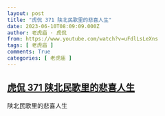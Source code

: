 ```yaml
---
layout: post
title: "虎侃 371 陕北民歌里的悲喜人生"
date: 2023-06-10T08:09:09.000Z
author: 老虎庙 · 虎侃
from: https://www.youtube.com/watch?v=uFdlLsLeXns
tags: [ 老虎庙 ]
comments: True
categories: [ 老虎庙 ]
---
```

<!--1686384549000-->
[虎侃 371 陕北民歌里的悲喜人生](https://www.youtube.com/watch?v=uFdlLsLeXns)
------

<div>
陕北民歌里的悲喜人生
</div>
